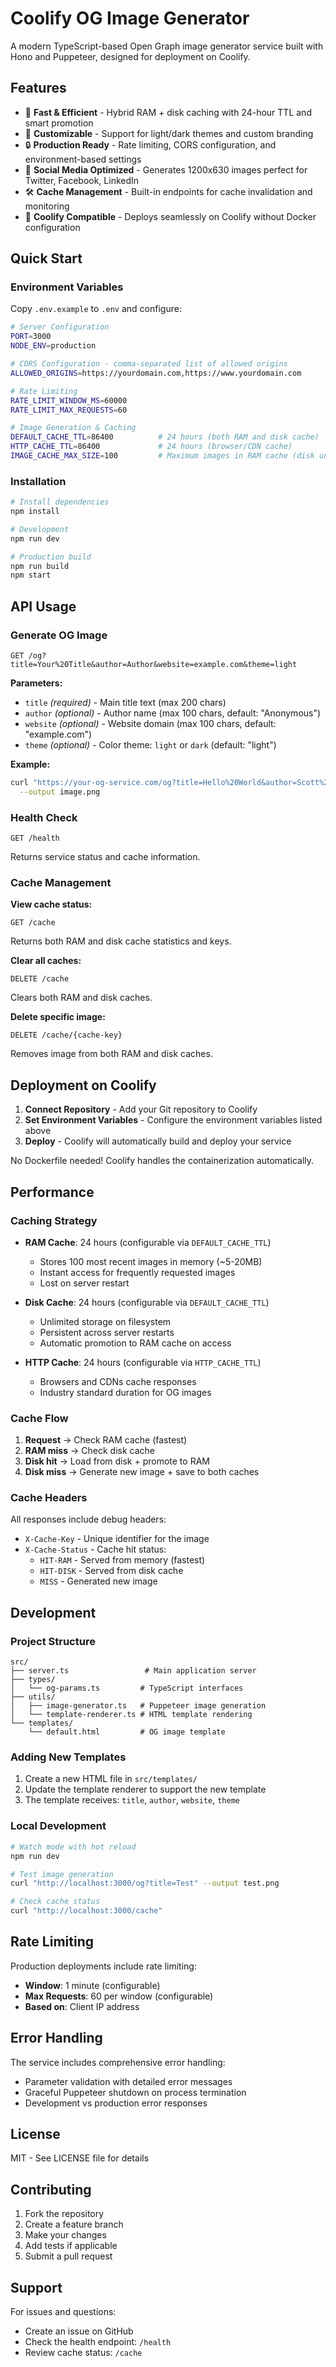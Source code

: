 # Coolify OG Image Generator

A modern TypeScript-based Open Graph image generator service built with Hono and Puppeteer, designed for deployment on Coolify.

## Features

- 🚀 **Fast & Efficient** - Hybrid RAM + disk caching with 24-hour TTL and smart promotion
- 🎨 **Customizable** - Support for light/dark themes and custom branding
- 🔒 **Production Ready** - Rate limiting, CORS configuration, and environment-based settings
- 📱 **Social Media Optimized** - Generates 1200x630 images perfect for Twitter, Facebook, LinkedIn
- 🛠️ **Cache Management** - Built-in endpoints for cache invalidation and monitoring
- 🐳 **Coolify Compatible** - Deploys seamlessly on Coolify without Docker configuration

## Quick Start

### Environment Variables

Copy `.env.example` to `.env` and configure:

```bash
# Server Configuration
PORT=3000
NODE_ENV=production

# CORS Configuration - comma-separated list of allowed origins
ALLOWED_ORIGINS=https://yourdomain.com,https://www.yourdomain.com

# Rate Limiting
RATE_LIMIT_WINDOW_MS=60000
RATE_LIMIT_MAX_REQUESTS=60

# Image Generation & Caching
DEFAULT_CACHE_TTL=86400          # 24 hours (both RAM and disk cache)
HTTP_CACHE_TTL=86400             # 24 hours (browser/CDN cache)
IMAGE_CACHE_MAX_SIZE=100         # Maximum images in RAM cache (disk unlimited)
```

### Installation

```bash
# Install dependencies
npm install

# Development
npm run dev

# Production build
npm run build
npm start
```

## API Usage

### Generate OG Image

```
GET /og?title=Your%20Title&author=Author&website=example.com&theme=light
```

**Parameters:**

- `title` _(required)_ - Main title text (max 200 chars)
- `author` _(optional)_ - Author name (max 100 chars, default: "Anonymous")
- `website` _(optional)_ - Website domain (max 100 chars, default: "example.com")
- `theme` _(optional)_ - Color theme: `light` or `dark` (default: "light")

**Example:**

```bash
curl "https://your-og-service.com/og?title=Hello%20World&author=Scott%20Spence&website=scottspence.com&theme=dark" \
  --output image.png
```

### Health Check

```
GET /health
```

Returns service status and cache information.

### Cache Management

**View cache status:**

```
GET /cache
```

Returns both RAM and disk cache statistics and keys.

**Clear all caches:**

```
DELETE /cache
```

Clears both RAM and disk caches.

**Delete specific image:**

```
DELETE /cache/{cache-key}
```

Removes image from both RAM and disk caches.

## Deployment on Coolify

1. **Connect Repository** - Add your Git repository to Coolify
2. **Set Environment Variables** - Configure the environment variables listed above
3. **Deploy** - Coolify will automatically build and deploy your service

No Dockerfile needed! Coolify handles the containerization automatically.

## Performance

### Caching Strategy

- **RAM Cache**: 24 hours (configurable via `DEFAULT_CACHE_TTL`)

  - Stores 100 most recent images in memory (~5-20MB)
  - Instant access for frequently requested images
  - Lost on server restart

- **Disk Cache**: 24 hours (configurable via `DEFAULT_CACHE_TTL`)

  - Unlimited storage on filesystem
  - Persistent across server restarts
  - Automatic promotion to RAM cache on access

- **HTTP Cache**: 24 hours (configurable via `HTTP_CACHE_TTL`)
  - Browsers and CDNs cache responses
  - Industry standard duration for OG images

### Cache Flow

1. **Request** → Check RAM cache (fastest)
2. **RAM miss** → Check disk cache
3. **Disk hit** → Load from disk + promote to RAM
4. **Disk miss** → Generate new image + save to both caches

### Cache Headers

All responses include debug headers:

- `X-Cache-Key` - Unique identifier for the image
- `X-Cache-Status` - Cache hit status:
  - `HIT-RAM` - Served from memory (fastest)
  - `HIT-DISK` - Served from disk cache
  - `MISS` - Generated new image

## Development

### Project Structure

```
src/
├── server.ts                 # Main application server
├── types/
│   └── og-params.ts         # TypeScript interfaces
├── utils/
│   ├── image-generator.ts   # Puppeteer image generation
│   └── template-renderer.ts # HTML template rendering
└── templates/
    └── default.html         # OG image template
```

### Adding New Templates

1. Create a new HTML file in `src/templates/`
2. Update the template renderer to support the new template
3. The template receives: `title`, `author`, `website`, `theme`

### Local Development

```bash
# Watch mode with hot reload
npm run dev

# Test image generation
curl "http://localhost:3000/og?title=Test" --output test.png

# Check cache status
curl "http://localhost:3000/cache"
```

## Rate Limiting

Production deployments include rate limiting:

- **Window**: 1 minute (configurable)
- **Max Requests**: 60 per window (configurable)
- **Based on**: Client IP address

## Error Handling

The service includes comprehensive error handling:

- Parameter validation with detailed error messages
- Graceful Puppeteer shutdown on process termination
- Development vs production error responses

## License

MIT - See LICENSE file for details

## Contributing

1. Fork the repository
2. Create a feature branch
3. Make your changes
4. Add tests if applicable
5. Submit a pull request

## Support

For issues and questions:

- Create an issue on GitHub
- Check the health endpoint: `/health`
- Review cache status: `/cache`
